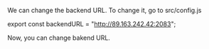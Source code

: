 We can change the backend URL. 
To change it, go to src/config.js

export const backendURL = "http://89.163.242.42:2083";

Now, you can change bakend URL.
